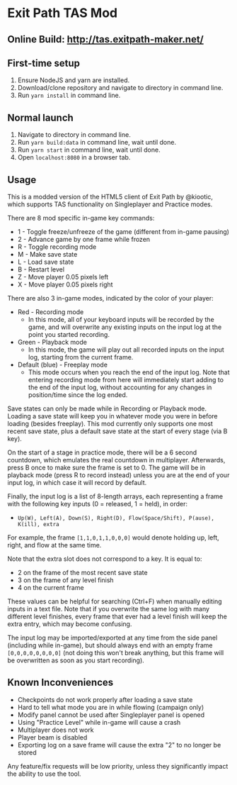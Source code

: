 Exit Path TAS Mod
=======

Online Build: http://tas.exitpath-maker.net/
-----

First-time setup
-----

1. Ensure NodeJS and yarn are installed.
2. Download/clone repository and navigate to directory in command line.
3. Run `yarn install` in command line.

Normal launch
-----
1. Navigate to directory in command line.
2. Run `yarn build:data` in command line, wait until done.
3. Run `yarn start` in command line, wait until done.
4. Open `localhost:8080` in a browser tab.

Usage
-----
This is a modded version of the HTML5 client of Exit Path by @kiootic, which supports TAS functionality on Singleplayer and Practice modes.

There are 8 mod specific in-game key commands:
* 1 - Toggle freeze/unfreeze of the game (different from in-game pausing)
* 2 - Advance game by one frame while frozen
* R - Toggle recording mode
* M - Make save state
* L - Load save state
* B - Restart level
* Z - Move player 0.05 pixels left
* X - Move player 0.05 pixels right

There are also 3 in-game modes, indicated by the color of your player:
* Red - Recording mode
    * In this mode, all of your keyboard inputs will be recorded by the game, and will overwrite any existing inputs on the input log at the point you started recording.
* Green - Playback mode
    * In this mode, the game will play out all recorded inputs on the input log, starting from the current frame.
* Default (blue) - Freeplay mode
    * This mode occurs when you reach the end of the input log. Note that entering recording mode from here will immediately start adding to the end of the input log, without accounting for any changes in position/time since the log ended.

Save states can only be made while in Recording or Playback mode. Loading a save state will keep you in whatever mode you were in before loading (besides freeplay). This mod currently only supports one most recent save state, plus a default save state at the start of every stage (via B key).

On the start of a stage in practice mode, there will be a 6 second countdown, which emulates the real countdown in multiplayer. Afterwards, press B once to make sure the frame is set to 0. The game will be in playback mode (press R to record instead) unless you are at the end of your input log, in which case it will record by default.

Finally, the input log is a list of 8-length arrays, each representing a frame with the following key inputs (0 = released, 1 = held), in order:
* `Up(W), Left(A), Down(S), Right(D), Flow(Space/Shift), P(ause), K(ill), extra`

For example, the frame `[1,1,0,1,1,0,0,0]` would denote holding up, left, right, and flow at the same time.

Note that the extra slot does not correspond to a key. It is equal to:
* 2 on the frame of the most recent save state
* 3 on the frame of any level finish
* 4 on the current frame

These values can be helpful for searching (Ctrl+F) when manually editing inputs in a text file. Note that if you overwrite the same log with many different level finishes, every frame that ever had a level finish will keep the extra entry, which may become confusing.

The input log may be imported/exported at any time from the side panel (including while in-game), but should always end with an empty frame `[0,0,0,0,0,0,0,0]` (not doing this won't break anything, but this frame will be overwritten as soon as you start recording).

Known Inconveniences
-----
* Checkpoints do not work properly after loading a save state
* Hard to tell what mode you are in while flowing (campaign only)
* Modify panel cannot be used after Singleplayer panel is opened
* Using "Practice Level" while in-game will cause a crash
* Multiplayer does not work
* Player beam is disabled
* Exporting log on a save frame will cause the extra "2" to no longer be stored

Any feature/fix requests will be low priority, unless they significantly impact the ability to use the tool.
